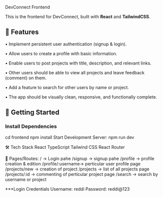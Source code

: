 DevConnect Frontend

This is the frontend for DevConnect, built with **React** and **TailwindCSS**.

## 🚀 Features

• Implement persistent user authentication (signup & login).

• Allow users to create a profile with basic information.

• Enable users to post projects with title, description, and relevant links.

• Other users should be able to view all projects and leave feedback (comment) on them.

• Add a feature to search for other users by name or project.

• The app should be visually clean, responsive, and functionally complete.


## 🚀 Getting Started

### Install Dependencies
cd frontend
npm install
Start Development Server:
npm run dev

🛠️ Tech Stack
React
TypeScript
Tailwind CSS
React Router

🧪 Pages/Routes:
/                 ->  Login pahe
/signup           ->  signup pahe
/profile          ->  profile creation & edition
/profile/:username->  perticular user profile page
/projects/new     ->  creation of project
/projects         ->  list of all projects page
/projects/:id     ->  commenting of perticular project page
/search           ->  search by username or project

***Login Credentials
Username: reddi
Password: reddi@123